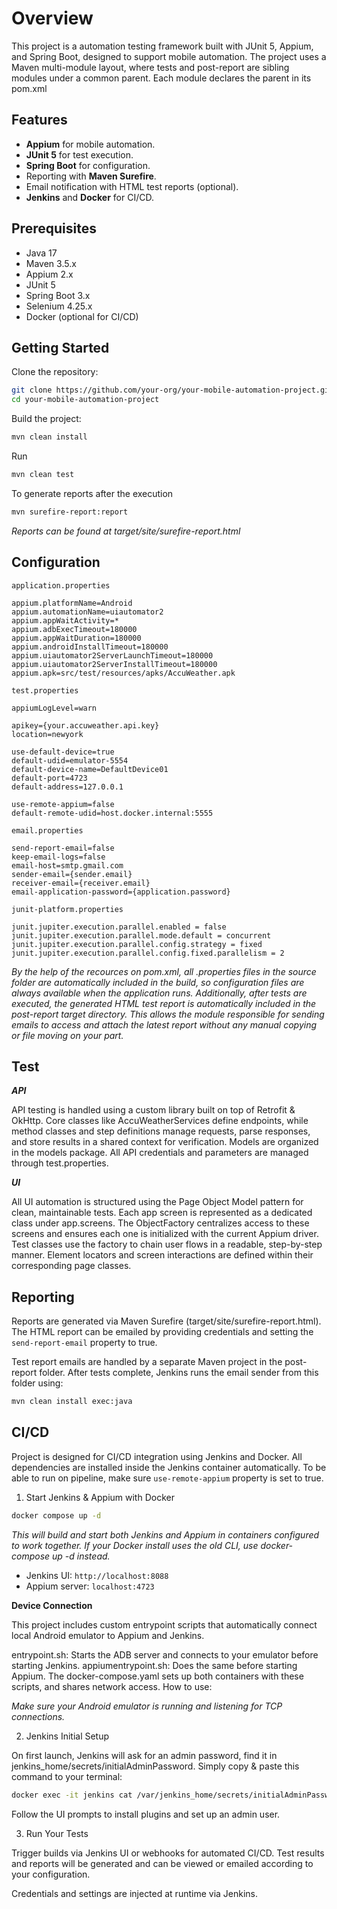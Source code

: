 # Overview

This project is a automation testing framework built with JUnit 5, Appium, and Spring Boot, designed to support mobile automation.
The project uses a Maven multi-module layout, where tests and post-report are sibling modules under a common parent.
Each module declares the parent in its pom.xml

## Features

- **Appium** for mobile automation.
- **JUnit 5** for test execution.
- **Spring Boot** for configuration.
- Reporting with **Maven Surefire**.
- Email notification with HTML test reports (optional).
- **Jenkins** and **Docker** for CI/CD.

## Prerequisites

- Java 17
- Maven 3.5.x
- Appium 2.x 
- JUnit 5
- Spring Boot 3.x
- Selenium 4.25.x
- Docker (optional for CI/CD)


## Getting Started

Clone the repository:

```bash
git clone https://github.com/your-org/your-mobile-automation-project.git
cd your-mobile-automation-project
```


Build the project:

```bash
mvn clean install
```

Run

```bash
mvn clean test
```

To generate reports after the execution

```bash
mvn surefire-report:report 
```

_Reports can be found at target/site/surefire-report.html_

## Configuration

`application.properties`

    appium.platformName=Android
    appium.automationName=uiautomator2
    appium.appWaitActivity=*
    appium.adbExecTimeout=180000
    appium.appWaitDuration=180000
    appium.androidInstallTimeout=180000
    appium.uiautomator2ServerLaunchTimeout=180000
    appium.uiautomator2ServerInstallTimeout=180000
    appium.apk=src/test/resources/apks/AccuWeather.apk


`test.properties`

    appiumLogLevel=warn

    apikey={your.accuweather.api.key}
    location=newyork

    use-default-device=true
    default-udid=emulator-5554
    default-device-name=DefaultDevice01
    default-port=4723
    default-address=127.0.0.1

    use-remote-appium=false
    default-remote-udid=host.docker.internal:5555

    
`email.properties`

    send-report-email=false
    keep-email-logs=false
    email-host=smtp.gmail.com
    sender-email={sender.email}
    receiver-email={receiver.email}
    email-application-password={application.password}

    
`junit-platform.properties`

    junit.jupiter.execution.parallel.enabled = false
    junit.jupiter.execution.parallel.mode.default = concurrent
    junit.jupiter.execution.parallel.config.strategy = fixed
    junit.jupiter.execution.parallel.config.fixed.parallelism = 2

_By the help of the recources on pom.xml, all .properties files in the source folder are automatically included in the build, so configuration files are always available when the application runs. 
Additionally, after tests are executed, the generated HTML test report is automatically included in the post-report target directory. 
This allows the module responsible for sending emails to access and attach the latest report without any manual copying or file moving on your part._

## Test

***API*** 

API testing is handled using a custom library built on top of Retrofit & OkHttp. 
Core classes like AccuWeatherServices define endpoints, while method classes and step definitions manage requests, parse responses, and store results in a shared context for verification.
Models are organized in the models package. All API credentials and parameters are managed through test.properties.

***UI***

All UI automation is structured using the Page Object Model pattern for clean, maintainable tests.
Each app screen is represented as a dedicated class under app.screens. 
The ObjectFactory centralizes access to these screens and ensures each one is initialized with the current Appium driver.
Test classes use the factory to chain user flows in a readable, step-by-step manner.
Element locators and screen interactions are defined within their corresponding page classes.


## Reporting

Reports are generated via Maven Surefire (target/site/surefire-report.html).
The HTML report can be emailed by providing credentials and setting the `send-report-email` property to true.

Test report emails are handled by a separate Maven project in the post-report folder.
After tests complete, Jenkins runs the email sender from this folder using:

```bash
mvn clean install exec:java
```


## CI/CD

Project is designed for CI/CD integration using Jenkins and Docker. All dependencies are installed inside the Jenkins container automatically.
To be able to run on pipeline, make sure `use-remote-appium` property is set to true.
  
1. Start Jenkins & Appium with Docker

```bash
docker compose up -d
```
_This will build and start both Jenkins and Appium in containers configured to work together._
_If your Docker install uses the old CLI, use docker-compose up -d instead._

- Jenkins UI: `http://localhost:8088`
- Appium server: `localhost:4723`

**Device Connection**

This project includes custom entrypoint scripts that automatically connect local Android emulator to Appium and Jenkins.

entrypoint.sh: Starts the ADB server and connects to your emulator before starting Jenkins.
appiumentrypoint.sh: Does the same before starting Appium.
The docker-compose.yaml sets up both containers with these scripts, and shares network access.
How to use:

_Make sure your Android emulator is running and listening for TCP connections._

2. Jenkins Initial Setup
   
On first launch, Jenkins will ask for an admin password, find it in jenkins_home/secrets/initialAdminPassword.
Simply copy & paste this command to your terminal:

```bash
docker exec -it jenkins cat /var/jenkins_home/secrets/initialAdminPassword
```

Follow the UI prompts to install plugins and set up an admin user.

3. Run Your Tests

Trigger builds via Jenkins UI or webhooks for automated CI/CD.
Test results and reports will be generated and can be viewed or emailed according to your configuration.

Credentials and settings are injected at runtime via Jenkins.
